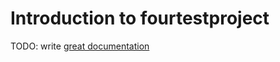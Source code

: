 # Introduction to fourtestproject

TODO: write [great documentation](http://jacobian.org/writing/what-to-write/)
